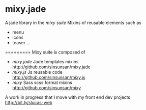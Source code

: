 mixy.jade
=========

A jade library in the *mixy suite*
Mixins of reusable elements such as 
- menu 
- icons
- teaser
...

=========
Mixy suite is composed of 
- *mixy.jade* Jade templates mixins   
http://github.com/sinsunsan/mixy.jade   
- *mixy.js*  Js reusable code      
http://github.com/sinsunsan/mixy.js   
- *mixy* Sass scss format mixins   
http://github.com/sinsunsan/mixy   

A work in progress that I move with my front end dev projects 
http://bit.ly/slucas-web

